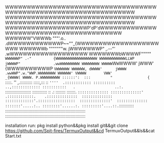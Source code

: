 WWWWWWWWWWWWWWWWWWWWWWWWWWWWWWWWWWWWWWWWWWWWWWWWWWWWWWWWWWWWWWWWW
WWWWWWWWWWWWWWWWWWWWWWWWWWWWWWWWWWWWWWWWWWWWWWWWWWWWWWWWWWWWWWWWW
WWWWWWWWWWWWWWWWWWWP'dP'dWWWWWWWWWWWWWWWWWWWWWWWWWWWWWWWWWWWWWWWW
WWWWWW"VWWWb """'.o.. .dWWWWWWWWWWWWP~~""_{WWWWWWWWWWWWWWWWWWWWWW
WWWWWWb  """""""w.     jWWWWWWWP"  ,.--"'    .wWWWWWWWWWWWWWWWWWW
WWWWWWWbWWWWF"""""`    WWWWWWP" .-"          {WWWWWWWWWWWWWWWWWWW
WWWWWWWWWWWWLLWP      jWWWWP"               .wwWWWWWWWWW WWWWWWWW
WWWWW`W`W`WWWW'      jWWW'                 {WWWWWWWWWWP  `VWWWWWW
WWWWWW, dWWWW'      jWWWW                 .wwWWP".w."WWP.WWWWWWWW
WWWWWW' VWWWW        VWW'               _{WWWW( WWWW. P.WWWWWWWWW
::::::':  :::         "                {  `:::::. '' ,.::::::::::
:::::,:::  ::                                `''''  .::::::::::::
::::::::::                                       ..,:::::::::::::
:::::::::::   .                  ..:.      `:::::::::::::::::::::
:::::::::::: ::   .: ::::::::   :::::::.          `::::::::::::::
::::::::::::::' .::::::::::::.    .::::::::::::::  ::::::::::::::
:::::::::::::'.:::::::::::::::::  ::::::::::::::'  ::::::::::::::
:::::::'.....:.. ::::::::'......:. :::::::::'....::.`::::::::::::
:::::::::::::::::::::::::::::::::::::::::::::::::::::::::::::::::
:::::::::::::::::::::::::::::::::::::::::::::::::::::::::::::::::



installation
run:
pkg install python&&pkg install git&&git clone https://github.com/Spit-fires/TermuxOutput&&cd TermuxOutput&&ls&&cat Start.txt


